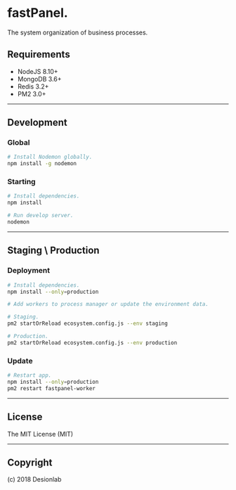 # fastPanel.
The system organization of business processes.

## Requirements
 - NodeJS 8.10+
 - MongoDB 3.6+
 - Redis 3.2+
 - PM2 3.0+

---

## Development

### Global
``` bash
# Install Nodemon globally.
npm install -g nodemon
```

### Starting
``` bash
# Install dependencies.
npm install

# Run develop server.
nodemon
```

---
## Staging \ Production

### Deployment
``` bash
# Install dependencies.
npm install --only=production

# Add workers to process manager or update the environment data.

# Staging.
pm2 startOrReload ecosystem.config.js --env staging

# Production.
pm2 startOrReload ecosystem.config.js --env production
```

### Update
``` bash
# Restart app.
npm install --only=production
pm2 restart fastpanel-worker
```

---

## License
The MIT License (MIT)

---

## Copyright
(c) 2018 Desionlab
